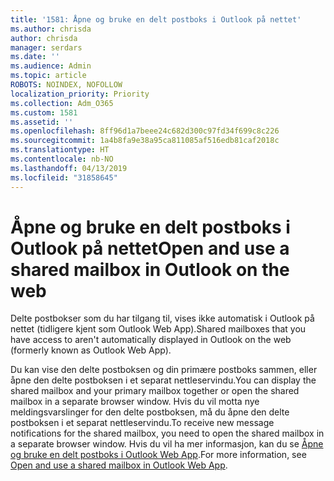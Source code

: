 ```yaml
---
title: '1581: Åpne og bruke en delt postboks i Outlook på nettet'
ms.author: chrisda
author: chrisda
manager: serdars
ms.date: ''
ms.audience: Admin
ms.topic: article
ROBOTS: NOINDEX, NOFOLLOW
localization_priority: Priority
ms.collection: Adm_O365
ms.custom: 1581
ms.assetid: ''
ms.openlocfilehash: 8ff96d1a7beee24c682d300c97fd34f699c8c226
ms.sourcegitcommit: 1a4b8fa9e38a95ca811085af516edb81caf2018c
ms.translationtype: HT
ms.contentlocale: nb-NO
ms.lasthandoff: 04/13/2019
ms.locfileid: "31858645"
---
```

# <a name="open-and-use-a-shared-mailbox-in-outlook-on-the-web"></a><span data-ttu-id="1cefd-102">Åpne og bruke en delt postboks i Outlook på nettet</span><span class="sxs-lookup"><span data-stu-id="1cefd-102">Open and use a shared mailbox in Outlook on the web</span></span>

<span data-ttu-id="1cefd-103">Delte postbokser som du har tilgang til, vises ikke automatisk i Outlook på nettet (tidligere kjent som Outlook Web App).</span><span class="sxs-lookup"><span data-stu-id="1cefd-103">Shared mailboxes that you have access to aren't automatically displayed in Outlook on the web (formerly known as Outlook Web App).</span></span>

<span data-ttu-id="1cefd-104">Du kan vise den delte postboksen og din primære postboks sammen, eller åpne den delte postboksen i et separat nettleservindu.</span><span class="sxs-lookup"><span data-stu-id="1cefd-104">You can display the shared mailbox and your primary mailbox together or open the shared mailbox in a separate browser window.</span></span> <span data-ttu-id="1cefd-105">Hvis du vil motta nye meldingsvarslinger for den delte postboksen, må du åpne den delte postboksen i et separat nettleservindu.</span><span class="sxs-lookup"><span data-stu-id="1cefd-105">To receive new message notifications for the shared mailbox, you need to open the shared mailbox in a separate browser window.</span></span> <span data-ttu-id="1cefd-106">Hvis du vil ha mer informasjon, kan du se [Åpne og bruke en delt postboks i Outlook Web App](https://support.office.com/article/BC127866-42BE-4DE7-92AE-1EF2F787FD5C).</span><span class="sxs-lookup"><span data-stu-id="1cefd-106">For more information, see [Open and use a shared mailbox in Outlook Web App](https://support.office.com/article/BC127866-42BE-4DE7-92AE-1EF2F787FD5C).</span></span>
